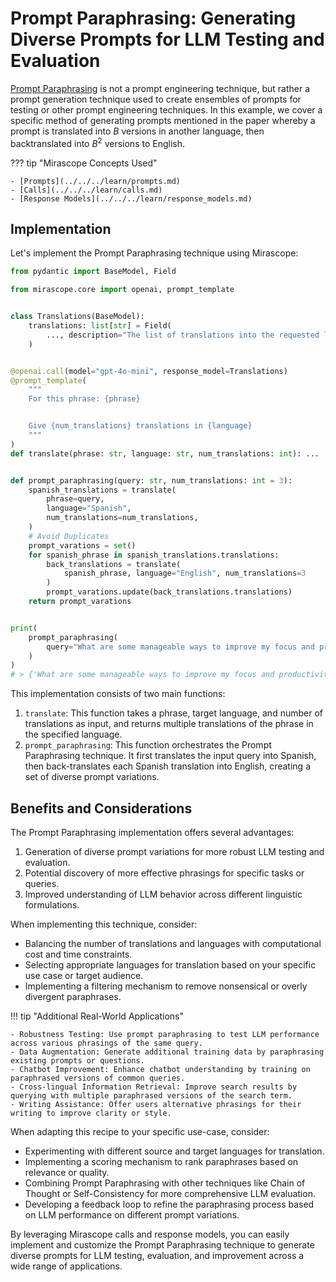 # Prompt Paraphrasing: Generating Diverse Prompts for LLM Testing and Evaluation

[Prompt Paraphrasing](https://direct.mit.edu/tacl/article/doi/10.1162/tacl_a_00324/96460/How-Can-We-Know-What-Language-Models-Know) is not a prompt engineering technique, but rather a prompt generation technique used to create ensembles of prompts for testing or other prompt engineering techniques. In this example, we cover a specific method of generating prompts mentioned in the paper whereby a prompt is translated into $B$ versions in another language, then backtranslated into $B^2$ versions to English.

??? tip "Mirascope Concepts Used"

    - [Prompts](../../../learn/prompts.md)
    - [Calls](../../../learn/calls.md)
    - [Response Models](../../../learn/response_models.md)

## Implementation

Let's implement the Prompt Paraphrasing technique using Mirascope:

```python
from pydantic import BaseModel, Field

from mirascope.core import openai, prompt_template


class Translations(BaseModel):
    translations: list[str] = Field(
        ..., description="The list of translations into the requested language"
    )


@openai.call(model="gpt-4o-mini", response_model=Translations)
@prompt_template(
    """
    For this phrase: {phrase}


    Give {num_translations} translations in {language}
    """
)
def translate(phrase: str, language: str, num_translations: int): ...


def prompt_paraphrasing(query: str, num_translations: int = 3):
    spanish_translations = translate(
        phrase=query,
        language="Spanish",
        num_translations=num_translations,
    )
    # Avoid Duplicates
    prompt_varations = set()
    for spanish_phrase in spanish_translations.translations:
        back_translations = translate(
            spanish_phrase, language="English", num_translations=3
        )
        prompt_varations.update(back_translations.translations)
    return prompt_varations


print(
    prompt_paraphrasing(
        query="What are some manageable ways to improve my focus and productivity?"
    )
)
# > {'What are some manageable ways to improve my focus and productivity?', 'What manageable ways are there to improve my focus and productivity?', 'How can I improve my focus and productivity in a manageable way?', 'Which are some manageable ways to boost my focus and productivity?', 'What can I do to boost my focus and productivity in a manageable fashion?', 'What manageable methods are there to boost my focus and productivity?', 'Which manageable forms are there to enhance my focus and productivity?', 'How can I enhance my focus and productivity in a manageable manner?', 'What are some practical ways to enhance my focus and productivity?'}
```

This implementation consists of two main functions:

1. `translate`: This function takes a phrase, target language, and number of translations as input, and returns multiple translations of the phrase in the specified language.
2. `prompt_paraphrasing`: This function orchestrates the Prompt Paraphrasing technique. It first translates the input query into Spanish, then back-translates each Spanish translation into English, creating a set of diverse prompt variations.

## Benefits and Considerations

The Prompt Paraphrasing implementation offers several advantages:

1. Generation of diverse prompt variations for more robust LLM testing and evaluation.
2. Potential discovery of more effective phrasings for specific tasks or queries.
3. Improved understanding of LLM behavior across different linguistic formulations.

When implementing this technique, consider:

- Balancing the number of translations and languages with computational cost and time constraints.
- Selecting appropriate languages for translation based on your specific use case or target audience.
- Implementing a filtering mechanism to remove nonsensical or overly divergent paraphrases.

!!! tip "Additional Real-World Applications"

    - Robustness Testing: Use prompt paraphrasing to test LLM performance across various phrasings of the same query.
    - Data Augmentation: Generate additional training data by paraphrasing existing prompts or questions.
    - Chatbot Improvement: Enhance chatbot understanding by training on paraphrased versions of common queries.
    - Cross-lingual Information Retrieval: Improve search results by querying with multiple paraphrased versions of the search term.
    - Writing Assistance: Offer users alternative phrasings for their writing to improve clarity or style.

When adapting this recipe to your specific use-case, consider:

- Experimenting with different source and target languages for translation.
- Implementing a scoring mechanism to rank paraphrases based on relevance or quality.
- Combining Prompt Paraphrasing with other techniques like Chain of Thought or Self-Consistency for more comprehensive LLM evaluation.
- Developing a feedback loop to refine the paraphrasing process based on LLM performance on different prompt variations.

By leveraging Mirascope calls and response models, you can easily implement and customize the Prompt Paraphrasing technique to generate diverse prompts for LLM testing, evaluation, and improvement across a wide range of applications.
